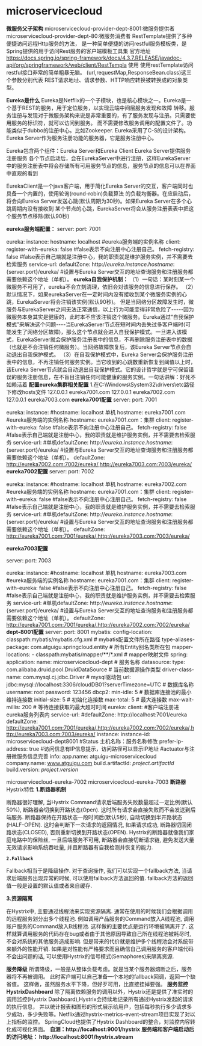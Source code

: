 # microservicecloud
**微服务父子架构**
microservicecloud-provider-dept-8001:微服务提供者
microservicecloud-provider-dept-80:微服务消费者
RestTemplate提供了多种便捷访问远程Http服务的方法，
是一种简单便捷的访问restful服务模板类，是Spring提供的用于访问Rest服务的客户端模板工具集
官方地址
https://docs.spring.io/spring-framework/docs/4.3.7.RELEASE/javadoc-api/org/springframework/web/client/RestTempla
使用
使用restTemplate访问restful接口非常的简单粗暴无脑。
(url,requestMap,ResponseBean.class)这三个参数分别代表
REST请求地址、请求参数、HTTP响应转换被转换成的对象类型。

**Eureka是什么**
Eureka是Netflix的一个子模块，也是核心模块之一。Eureka是一个基于REST的服务，用于定位服务，以实现云端中间层服务发现和故障
转移。服务注册与发现对于微服务架构来说是非常重要的，有了服务发现与注册。只需要使用服务的标识符，就可以访问到服务。
而不需要修改服务调用的配置文件了。功能类似于dubbo的注册中心。比如Zookeeper.
Eureka采用了C-S的设计架构。Eureka Server作为服务注册功能的服务器，它是服务注册中心。

Eureka包含两个组件：Eureka Server和Eureka Client
Eureka Server提供服务注册服务
各个节点启动后，会在EurekaServer中进行注册，这样EurekaServer中的服务注册表中将会存储所有可用服务节点的信息，服务节点的信息可以在界面中直观的看到

EurekaClient是一个java客户端，用于简化Eureka Server的交互，客户端同时也具备一个内置的，使用轮询(round-robin)负载算法
的负载均衡器。在应启动后，将会向Eureka Server发送心跳(默认周期为30秒)。如果Eureka Server在多个心跳周期内没有接收到
某个节点的心跳，EurekaServer将会从服务注册表表中把这个服务节点移除(默认90秒)

**eureka服务端配置：**
server:
  port: 7001

eureka:
  instance:
    hostname: localhost #eureka服务端的实例名称
  client:
    register-with-eureka: false #false表示不向注册中心注册自己。
    fetch-registry: false #false表示自己端就是注册中心，我的职责就是维护服务实例，并不需要去检索服务
    service-url:
      defaultZone: http://${eureka.instance.hostname}:${server.port}/eureka/ #设置与Eureka Server交互的地址查询服务和注册服务都需要依赖这个地址（单机）。
**eureka自我保护机制：**
（1）一句话：某时刻某一个微服务不可用了，eureka不会立刻清理，依旧会对该服务的信息进行保存。
（2）默认情况下，如果eurekaServer在一定时间内没有接收到某个微服务实例的心跳，EurekaServer将会注销该实例(默认90秒)。
但是当网络分区故障发生时，微服务与EurekaServer之间无法正常通信，以上行为可能变得非常危险了-----因为微服务本身其实是健康的，此时本不应该注销这个微服务。Eureka通过“自我保护模式”来解决这个问题----当EurekaServer节点在短时间内丢失过多客户端时(可能发生了网络分区故障)，那么这个节点就会进入自我保护模式。一旦进入该模式，EurekaServer就会保护服务注册表中的信息，不再删除服务注册表中的数据（也就是不会注销任何微服务）。当网络故障恢复后，该Eureka Server节点会自动退出自我保护模式。
（3）在自我保护模式中，Eureka Server会保护服务注册表中的信息，不再注销任何服务实例。当它收到的心跳数重新恢复到阈值以上时，该Eureka Server节点就会自动退出自我保护模式。它的设计哲学就是宁可保留错误的服务注册信息，在不盲目注销任何可能健康的服务实例。一句话讲解：好死不如赖活着
**配置eureka集群相关配置**
1.在C:\Windows\System32\drivers\etc路径下修改hosts文件
127.0.0.1 eureka7001.com
127.0.0.1 eureka7002.com
127.0.0.1 eureka7003.com
**eureka7001配置**
server: 
  port: 7001
 
eureka: 
  instance:
    #hostname: localhost 单机
    hostname: eureka7001.com #eureka服务端的实例名称 hostname: eureka7001.com：集群
  client: 
    register-with-eureka: false     #false表示不向注册中心注册自己。
    fetch-registry: false     #false表示自己端就是注册中心，我的职责就是维护服务实例，并不需要去检索服务
    service-url: 
       #单机defaultZone: http://${eureka.instance.hostname}:${server.port}/eureka/       #设置与Eureka Server交互的地址查询服务和注册服务都需要依赖这个地址（单机）。
      defaultZone: http://eureka7002.com:7002/eureka/,http://eureka7003.com:7003/eureka/
**eureka7002配置**
server: 
  port: 7002
 
eureka: 
  instance:
    #hostname: localhost 单机
    hostname: eureka7002.com #eureka服务端的实例名称 hostname: eureka7001.com：集群
  client: 
    register-with-eureka: false     #false表示不向注册中心注册自己。
    fetch-registry: false     #false表示自己端就是注册中心，我的职责就是维护服务实例，并不需要去检索服务
    service-url: 
       #单机defaultZone: http://${eureka.instance.hostname}:${server.port}/eureka/       #设置与Eureka Server交互的地址查询服务和注册服务都需要依赖这个地址（单机）。
      defaultZone: http://eureka7001.com:7001/eureka/,http://eureka7003.com:7003/eureka/

**eureka7003配置**

server: 
  port: 7003
 
eureka: 
  instance:
    #hostname: localhost 单机
    hostname: eureka7003.com #eureka服务端的实例名称 hostname: eureka7001.com：集群
  client: 
    register-with-eureka: false     #false表示不向注册中心注册自己。
    fetch-registry: false     #false表示自己端就是注册中心，我的职责就是维护服务实例，并不需要去检索服务
    service-url: 
       #单机defaultZone: http://${eureka.instance.hostname}:${server.port}/eureka/       #设置与Eureka Server交互的地址查询服务和注册服务都需要依赖这个地址（单机）。
      defaultZone: http://eureka7001.com:7001/eureka/,http://eureka7002.com:7002/eureka/
**dept-8001配置**
server:
  port: 8001
mybatis:
  config-location: classpath:mybatis/mybatis.cfg.xml        # mybatis配置文件所在路径
  type-aliases-package: com.atguigu.springcloud.entity      # 所有Entity别名类所在包
  mapper-locations:
    - classpath:mybatis/mapper/**/*.xml                      # mapper映射文件
spring:
  application:
    name: microservicecloud-dept                            # 服务名称
  datasource:
    type: com.alibaba.druid.pool.DruidDataSource            # 当前数据源操作类型
    driver-class-name: com.mysql.cj.jdbc.Driver              # mysql驱动包
    url: jdbc:mysql://localhost:3306/cloudDB01?serverTimezone=UTC             # 数据库名称
    username: root
    password: 123456
    dbcp2:
      min-idle: 5                                           # 数据库连接池的最小维持连接数
      initial-size: 5                                       # 初始化连接数
      max-total: 5                                          # 最大连接数
      max-wait-millis: 200                                  # 等待连接获取的最大超时时间
eureka:
  client: #客户端注册进eureka服务列表内
    service-url:
      #defaultZone: http://localhost:7001/eureka
       defaultZone: http://eureka7001.com:7001/eureka/,http://eureka7002.com:7002/eureka/,http://eureka7003.com:7003/eureka/
  instance:
    instance-id: microservicecloud-dept8001 #Status 主机名称：服务名称修改
    prefer-ip-address: true #访问信息有IP信息提示，访问路径可以显示IP地址
#actuator与注册微服务信息完善
info:
  app.name: atguigu-microservicecloud
  company.name: www.atguigu.com
  build.artifactId: $project.artifactId$
  build.version: $project.version$
  
  microservicecloud-eureka-7002
  microservicecloud-eureka-7003
  **断路器**
  Hystrix特性
  **1.断路器机制**
  
  断路器很好理解, 当Hystrix Command请求后端服务失败数量超过一定比例(默认50%), 
  断路器会切换到开路状态(Open). 这时所有请求会直接失败而不会发送到后端服务. 
  断路器保持在开路状态一段时间后(默认5秒), 自动切换到半开路状态(HALF-OPEN).
   这时会判断下一次请求的返回情况, 如果请求成功, 断路器切回闭路状态(CLOSED), 
   否则重新切换到开路状态(OPEN). Hystrix的断路器就像我们家庭电路中的保险丝, 
   一旦后端服务不可用, 断路器会直接切断请求链, 避免发送大量无效请求影响系统吞吐量, 
   并且断路器有自我检测并恢复的能力.
  
  **`2.Fallback`**
  
  Fallback相当于是降级操作. 对于查询操作, 我们可以实现一个fallback方法, 当请求后端服务出现异常的时候, 
  可以使用fallback方法返回的值. fallback方法的返回值一般是设置的默认值或者来自缓存.
  
  **3.资源隔离**
  
  在Hystrix中, 主要通过线程池来实现资源隔离. 通常在使用的时候我们会根据调用的远程服务划分出多个线程池. 
  例如调用产品服务的Command放入A线程池, 调用账户服务的Command放入B线程池. 这样做的主要优点是运行环境被隔离开了.
   这样就算调用服务的代码存在bug或者由于其他原因导致自己所在线程池被耗尽时, 不会对系统的其他服务造成影响. 
   但是带来的代价就是维护多个线程池会对系统带来额外的性能开销. 如果是对性能有严格要求而且确信自己调用服务的客户端代码不会出问题的话, 
   可以使用Hystrix的信号模式(Semaphores)来隔离资源.
   
**服务降级**
所谓降级，一般是从整体负载考虑。就是当某个服务器熔断之后，服务器将不再被调用。
此时客户端可以自己准备一个本地的fallback回调，返回一个缺省值。
这样做，虽然服务水平下降，但好歹可用，比直接挂掉要强。
**服务监控HystrixDashboard**
除了隔离依赖服务的调用以外，Hystrix还是提供了准实时的调用监控(Hystrix Dashboard),Hystrix会持续地记录所有通过Hystrix发起的请求的执行信息，
并以统计报表和图形的形式展示给用户，包括每秒执行多少请求多少成功，多少失败等。Netflix通过hystrix-metrics-event-stream项目实现了对以上指标的监控。
SpringCloud也提供了Hystrix Dashboard的整合，对监控内容转化成可视化界面。
**自测：http://localhost:9001/hystrix**
 **服务端和客户端启动后的访问地址： http://localhost:8001/hystrix.stream**
